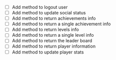 - [ ] Add method to logout user
- [ ] Add method to update social status
- [ ] Add method to return achievements info
- [ ] Add method to return a single achievement info
- [ ] Add method to return levels info
- [ ] Add method to return a single level info
- [ ] Add method to return the leader board
- [ ] Add method to return player information
- [ ] Add method to update player stats